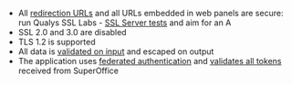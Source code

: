 * All [redirection URLs][1] and all URLs embedded in web panels are secure: run Qualys SSL Labs - [SSL Server tests][2] and aim for an A
* SSL 2.0 and 3.0 are disabled
* TLS 1.2 is supported
* All data is [validated on input][3] and escaped on output
* The application uses [federated authentication][4] and [validates all tokens][5] received from SuperOffice

<!-- Referenced links -->
[1]: ../redirects/index.md
[2]: https://www.ssllabs.com/ssltest/analyze.html
[3]: https://owasp.org/www-project-cheat-sheets/cheatsheets/Input_Validation_Cheat_Sheet
[4]: ../../identity-management/federated-auth.md
[5]: ../../api/docs/authentication/online/validate-security-tokens.md
